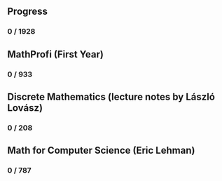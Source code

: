 ##	Progress
###	0 / 1928

## MathProfi (First Year)
### 0 / 933

## Discrete Mathematics (lecture notes by László Lovász)
### 0 / 208

## Math for Computer Science (Eric Lehman)
### 0 / 787

